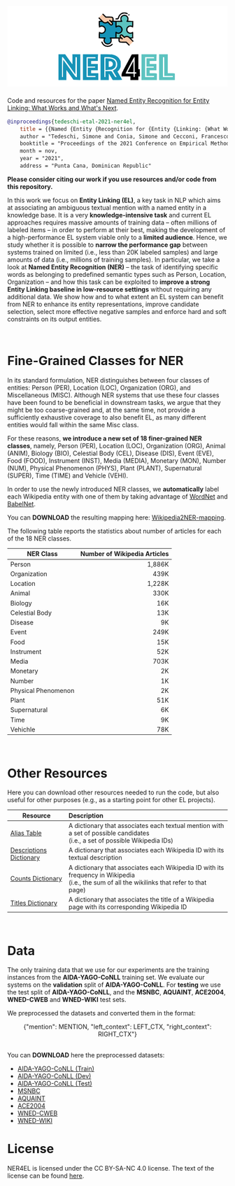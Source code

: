 ![logo](./img/logo_ner4el.png)
--------------------------------------------------------------------------------

Code and resources for the paper [Named Entity Recognition for Entity Linking: What Works and What's Next]().

```bibtex
@inproceedings{tedeschi-etal-2021-ner4el,
    title = {{Named {Entity {Recognition for {Entity {Linking: {What Works and What's Next,
    author = "Tedeschi, Simone and Conia, Simone and Cecconi, Francesco and Navigli, Roberto",
    booktitle = "Proceedings of the 2021 Conference on Empirical Methods in Natural Language Processing (EMNLP 2021)",
    month = nov,
    year = "2021",
    address = "Punta Cana, Dominican Republic"

```

**Please consider citing our work if you use resources and/or code from this repository.**

In this work we focus on **Entity Linking (EL)**, a key task in NLP which aims at associating an ambiguous textual mention with a named entity in a knowledge base. It is a very **knowledge-intensive task** and current EL approaches requires massive amounts of training data – often millions of labeled items – in order to perform at their best, making the development of a high-performance EL system viable only to a **limited audience**. Hence, we study whether it is possible to **narrow the performance gap** between systems trained on limited (i.e., less than 20K labeled samples) and large amounts of data (i.e., millions of training samples). In particular, we take a look at **Named Entity Recognition (NER)** – the task of identifying specific words as belonging to predefined semantic types such as Person, Location, Organization – and how this task can be exploited to **improve a strong Entity Linking baseline in low-resource settings** without requiring any additional data. We show how and to what extent an EL  system can benefit from NER to enhance its entity  representations, improve candidate selection, select more  effective negative samples and enforce hard and soft  constraints on its output entities.

<br>

# Fine-Grained Classes for NER
In its standard formulation, NER distinguishes between four classes of entities: Person (PER), Location (LOC), Organization (ORG), and Miscellaneous (MISC).
Although NER systems that use these four classes have been found to be beneficial in downstream tasks, we argue that they might be too coarse-grained and, at the same time, not provide a sufficiently exhaustive coverage to also benefit EL, as many different entities would fall within the same Misc class.

For these reasons, **we introduce a new set of 18 finer-grained NER classes**, namely, Person (PER), Location (LOC), Organization (ORG), Animal (ANIM), Biology (BIO), Celestial Body (CEL), Disease (DIS), Event (EVE), Food (FOOD), Instrument (INST), Media (MEDIA), Monetary (MON), Number (NUM), Physical Phenomenon (PHYS), Plant (PLANT), Supernatural (SUPER), Time (TIME) and Vehicle (VEHI).

In order to use the newly introduced NER classes, we **automatically** label each Wikipedia entity with one of them by taking advantage of [WordNet](https://wordnet.princeton.edu/) and [BabelNet](https://babelnet.org/).

You can **DOWNLOAD** the resulting mapping here: [Wikipedia2NER-mapping]().

The following table reports the statistics about number of articles for each of the 18 NER classes.

<center>

| NER Class | Number of Wikipedia Articles |
| ------------- | -------------: |
| Person | 1,886K|
| Organization | 439K|
| Location | 1,228K|
| Animal | 330K|
| Biology | 16K|
| Celestial Body | 13K|
| Disease | 9K|
| Event | 249K|
| Food | 15K|
| Instrument | 52K|
| Media | 703K|
| Monetary | 2K|
| Number | 1K|
| Physical Phenomenon | 2K|
| Plant | 51K|
| Supernatural | 6K|
| Time | 9K|
| Vehichle | 78K|

</center>

<br>

# Other Resources
Here you can download other resources needed to run the code, but also useful for other purposes (e.g., as a starting point for other EL projects).

<center>

| Resource | Description |
| ------------- | :------------- |
| [Alias Table]() | A dictionary that associates each textual mention with a set of possible candidates <br>(i.e., a set of possible Wikipedia IDs)|
| [Descriptions Dictionary]() | A dictionary that associates each Wikipedia ID with its textual description|
| [Counts Dictionary]() | A dictionary that associates each Wikipedia ID with its frequency in Wikipedia <br>(i.e., the sum of all the wikilinks that refer to that page)|
| [Titles Dictionary]() | A dictionary that associates the title of a Wikipedia page with its corresponding Wikipedia ID|

</center>

<br>

# Data
The only training data that we use for our experiments are the training instances from the **AIDA-YAGO-CoNLL** training set. We evaluate our systems on the **validation** split of **AIDA-YAGO-CoNLL**.
For **testing** we use the test split of **AIDA-YAGO-CoNLL**, and the **MSNBC**, **AQUAINT**, **ACE2004**, **WNED-CWEB** and **WNED-WIKI** test sets.

We preprocessed the datasets and converted them in the format:
<br>
<center>
{"mention": MENTION, "left_context": LEFT_CTX, "right_context": RIGHT_CTX"}
</center>
<br>

You can **DOWNLOAD** here the preprocessed datasets:
- [AIDA-YAGO-CoNLL (Train)]()
- [AIDA-YAGO-CoNLL (Dev)]()
- [AIDA-YAGO-CoNLL (Test)]()
- [MSNBC]()
- [AQUAINT]()
- [ACE2004]()
- [WNED-CWEB]()
- [WNED-WIKI]()





# License 
NER4EL is licensed under the CC BY-SA-NC 4.0 license. The text of the license can be found [here](https://github.com/Babelscape/wikineural/blob/master/LICENSE).